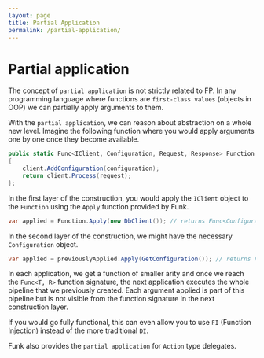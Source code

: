 ```yaml
---
layout: page
title: Partial Application
permalink: /partial-application/
---
```


# Partial application

The concept of `partial application` is not strictly related to FP. In any programming language where functions are `first-class values` (objects in OOP) we can partially apply arguments to them.

With the `partial application`, we can reason about abstraction on a whole new level. Imagine the following function where you would apply arguments one by one once they become available.

```c#
public static Func<IClient, Configuration, Request, Response> Function => (client, configuration, request) =>
{
    client.AddConfiguration(configuration);
    return client.Process(request);
};
```

In the first layer of the construction, you would apply the `IClient` object to the `Function` using the `Apply` function provided by Funk.

```c#
var applied = Function.Apply(new DbClient()); // returns Func<Configuration, Request, Response>
```

In the second layer of the construction, we might have the necessary `Configuration` object.

```c#
var applied = previouslyApplied.Apply(GetConfiguration()); // returns Func<Request, Response>
```

In each application, we get a function of smaller arity and once we reach the `Func<T, R>` function signature, the next application executes the whole pipeline that we previously created. Each argument applied is part of this pipeline but is not visible from the function signature in the next construction layer.

If you would go fully functional, this can even allow you to use `FI` (Function Injection) instead of the more traditional `DI`.

Funk also provides the `partial application` for `Action` type delegates.